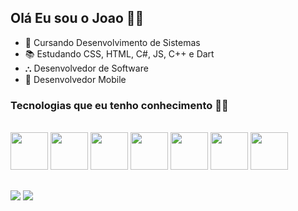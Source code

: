 ## Olá Eu sou o Joao 🙋‍♂️
- 🏫 Cursando Desenvolvimento de Sistemas 
- 📚 Estudando CSS, HTML, C#, JS, C++ e Dart
- ⛬ Desenvolvedor de Software
- 📱 Desenvolvedor Mobile


### Tecnologias que eu tenho conhecimento 👨‍💻
<div style="display: inline_block"><br/>

  <img height="60" windth="60" src="https://cdn.jsdelivr.net/gh/devicons/devicon/icons/mysql/mysql-original-wordmark.svg" />
  <img height="60" windth="60" src="https://cdn.jsdelivr.net/gh/devicons/devicon/icons/php/php-original.svg">
  <img  height="60" windth="60" src="https://cdn.jsdelivr.net/gh/devicons/devicon/icons/html5/html5-original.svg" />
   <img height="60" windth="60" src="https://cdn.jsdelivr.net/gh/devicons/devicon@latest/icons/css3/css3-original.svg" />
  <img  height="60" windth="60" src="https://cdn3d.iconscout.com/3d/free/thumb/free-c-language-3d-icon-download-in-png-blend-fbx-gltf-file-formats--logo-mobile-developer-programming-pack-logos-icons-5453029.png?f=webp" /> 
  <img height= "60" windth="60" src="https://cdn.jsdelivr.net/gh/devicons/devicon@latest/icons/csharp/csharp-original.svg" />
   <img height= "60" windth="60" src="https://img.icons8.com/?size=256w&id=5pu47piHKg1I&format=png" />
  
##

  <a href="https://www.linkedin.com/in/jo%C3%A3o-pedro-18925830b/" target="_blank"><img src="https://img.shields.io/badge/-LinkedIn-%230077B5?style=for-the-badge&logo=linkedin&logoColor=white" target="_blank"></a> 
  <a href = "mailto:joaocruz.Oliver17@gmail.com"><img src="https://img.shields.io/badge/-Gmail-%23333?style=for-the-badge&logo=gmail&logoColor=white" target="_blank"></a>
